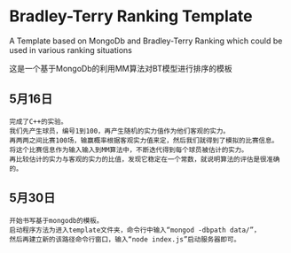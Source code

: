 # Bradley-Terry Ranking Template
A Template based on MongoDb and Bradley-Terry Ranking which could be used in various ranking situations

这是一个基于MongoDb的利用MM算法对BT模型进行排序的模板
## 5月16日
    完成了C++的实验。
    我们先产生球员，编号1到100，再产生随机的实力值作为他们客观的实力。
    再两两之间比赛100场，输赢概率根据客观实力值来定，然后我们就得到了模拟的比赛信息。
    将这个比赛信息作为输入输入到MM算法中，不断迭代得到每个球员被估计的实力。
    再比较估计的实力与客观的实力的比值，发现它稳定在一个常数，就说明算法的评估是很准确的。

## 5月30日
    开始书写基于mongodb的模板。
    启动程序方法为进入template文件夹，命令行中输入“mongod -dbpath data/”，
    然后再建立新的该路径命令行窗口，输入“node index.js”启动服务器即可。
